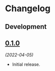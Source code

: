 # Changelog

## Development

## [0.1.0](https://github.com/berlinonline/ckan_metadata_updater/releases/tag/0.1.0)

_(2022-04-05)_

- Initial release.
